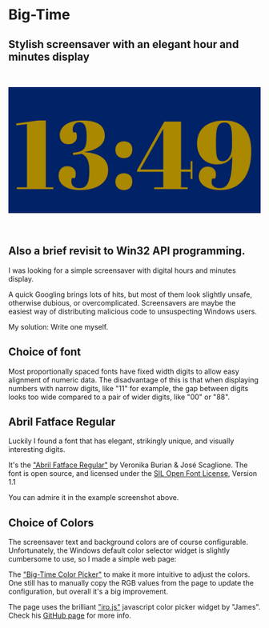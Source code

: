 # Big-Time

## Stylish screensaver with an elegant hour and minutes display

<br>

![screenshot](screenshot.png)

<br>

## Also a brief revisit to Win32 API programming.

I was looking for a simple screensaver with digital hours and minutes display.

A quick Googling brings lots of hits, but most of them look slightly unsafe, otherwise dubious, or overcomplicated. Screensavers are maybe the easiest way of distributing malicious code to unsuspecting Windows users.

My solution: Write one myself.

## Choice of font

Most proportionally spaced fonts have fixed width digits to allow easy alignment of numeric data. The disadvantage of this is that when displaying numbers with narrow digits, like "11" for example, the gap between digits looks too wide compared to a pair of wider digits, like "00" or "88".


## Abril Fatface Regular 

Luckily I found a font that has elegant, strikingly unique, and visually interesting digits.

It's the ["Abril Fatface Regular"](https://www.type-together.com/abril-font) by Veronika Burian & José Scaglione.
The font is open source, and licensed under the [SIL Open Font License](href="fonts/AbrilFatface-Regular-License.txt), Version 1.1

You can admire it in the example screenshot above.

## Choice of Colors

The screensaver text and background colors are of course configurable.
Unfortunately, the Windows default color selector widget is slightly cumbersome to use, so I made a simple web page:

The ["Big-Time Color Picker"](file:///C:/github/mylioja.github.io/big-time-colors.html) to make it more intuitive to adjust the colors. One still has to manually copy the RGB values from the page to update the configuration, but overall it's a big improvement.

The page uses the brilliant ["iro.js"](https://iro.js.org/) javascript color picker widget by "James". Check his [GitHub page](https://github.com/jaames/iro.js) for more info.
